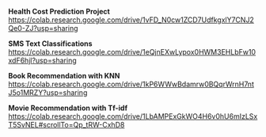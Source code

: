 <b>Health Cost Prediction Project</b><br>
https://colab.research.google.com/drive/1vFD_N0cw1ZCD7UdfkgxlY7CNJ2Qe0-ZJ?usp=sharing

<b> SMS Text Classifications </b><br>
https://colab.research.google.com/drive/1eQjnEXwLypox0HWM3EHLbFw10xdF6hjl?usp=sharing

<b> Book Recommendation with KNN</b><br>
https://colab.research.google.com/drive/1kP6WWwBdamrw0BQqrWrnH7ntJ5o1MRZY?usp=sharing

<b> Movie Recommendation with Tf-idf</b><br>
https://colab.research.google.com/drive/1LbAMPExGkWO4H6v0hU6mIzLSxT5SvNEL#scrollTo=Qp_tRW-CxhD8
